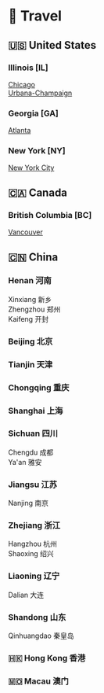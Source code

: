 # 🚢 Travel

## 🇺🇸 United States

### Illinois [IL]
[Chicago](./Chicago.md)\
[Urbana-Champaign](./Urbana.md)

### Georgia [GA]
[Atlanta](./Atlanta.md)

### New York [NY]
[New York City](./NYC.md)

## 🇨🇦 Canada

### British Columbia [BC]
[Vancouver](./Vancouver.md)

## 🇨🇳 China

### Henan 河南
Xinxiang 新乡\
Zhengzhou 郑州\
Kaifeng 开封

### Beijing 北京

### Tianjin 天津

### Chongqing 重庆

### Shanghai 上海

### Sichuan 四川
Chengdu 成都\
Ya'an 雅安

### Jiangsu 江苏
Nanjing 南京

### Zhejiang 浙江
Hangzhou 杭州\
Shaoxing 绍兴

### Liaoning 辽宁
Dalian 大连

### Shandong 山东
Qinhuangdao 秦皇岛

### 🇭🇰 Hong Kong 香港

### 🇲🇴 Macau 澳门